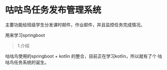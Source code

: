 # 咕咕鸟任务发布管理系统

主要功能给班级学生分发课时邮件，作业邮件，并且监控任务完成情况。

用来学习springboot

> 1.介绍

咕咕鸟使用的springboot + kotlin 的整合，目前正在学习kotlin，所以就有了个
咕咕鸟任务系统的诞生。



